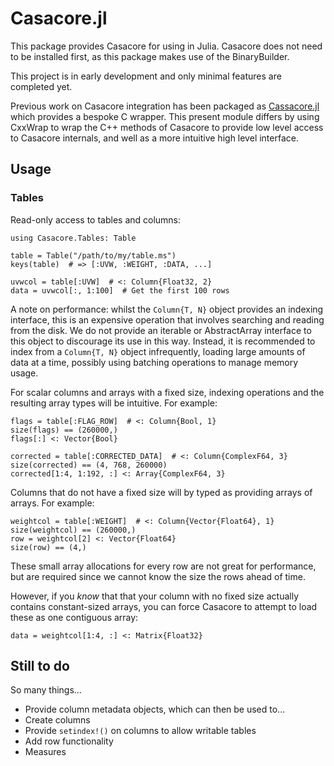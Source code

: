 # Casacore.jl

This package provides Casacore for using in Julia. Casacore does not need to be installed first, as this package makes use of the BinaryBuilder.

This project is in early development and only minimal features are completed yet.

Previous work on Casacore integration has been packaged as [Cassacore.jl](https://github.com/kiranshila/CasaCore.jl) which provides a bespoke C wrapper. This present module differs by using CxxWrap to wrap the C++ methods of Casacore to provide low level access to Casacore internals, and well as a more intuitive high level interface.

## Usage

### Tables

Read-only access to tables and columns:

```
using Casacore.Tables: Table

table = Table("/path/to/my/table.ms")
keys(table)  # => [:UVW, :WEIGHT, :DATA, ...]

uvwcol = table[:UVW]  # <: Column{Float32, 2}
data = uvwcol[:, 1:100]  # Get the first 100 rows
```

A note on performance: whilst the `Column{T, N}` object provides an indexing interface, this is an expensive operation that involves searching and reading from the disk. We do not provide an iterable or AbstractArray interface to this object to discourage its use in this way. Instead, it is recommended to index from a `Column{T, N}` object infrequently, loading large amounts of data at a time, possibly using batching operations to manage memory usage.

For scalar columns and arrays with a fixed size, indexing operations and the resulting array types will be intuitive. For example:

```
flags = table[:FLAG_ROW]  # <: Column{Bool, 1}
size(flags) == (260000,)
flags[:] <: Vector{Bool}

corrected = table[:CORRECTED_DATA]  # <: Column{ComplexF64, 3}
size(corrected) == (4, 768, 260000)
corrected[1:4, 1:192, :] <: Array{ComplexF64, 3}
```

Columns that do not have a fixed size will by typed as providing arrays of arrays. For example:

```
weightcol = table[:WEIGHT]  # <: Column{Vector{Float64}, 1}
size(weightcol) == (260000,)
row = weightcol[2] <: Vector{Float64}
size(row) == (4,)
```

These small array allocations for every row are not great for performance, but are required since we cannot know the size the rows ahead of time.

However, if you _know_ that that your column with no fixed size actually contains constant-sized arrays, you can force Casacore to attempt to load these as one contiguous array:

```
data = weightcol[1:4, :] <: Matrix{Float32}
```

## Still to do

So many things...

* Provide column metadata objects, which can then be used to...
* Create columns
* Provide `setindex!()` on columns to allow writable tables
* Add row functionality
* Measures
